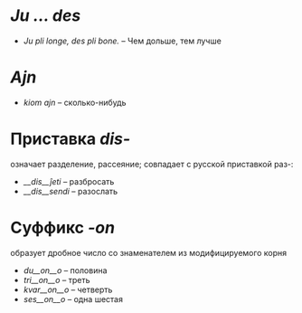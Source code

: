 # *Ju … des*

- *Ju pli longe, des pli bone.* – Чем дольше, тем лучше
 

# *Ajn*

- *kiom ajn* – сколько-нибудь
 

# Приставка *dis-*

означает разделение, рассеяние; совпадает с русской приставкой раз-:

- *__dis__ĵeti* – разбросать
- *__dis__sendi* – разослать
 

# Суффикс *-on*

образует дробное число со знаменателем из модифицируемого корня

- *du__on__o*   – половина
- *tri__on__o*  – треть
- *kvar__on__o* – четверть
- *ses__on__o*  – одна шестая
 
